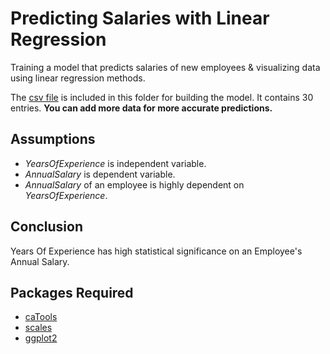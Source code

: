 # Predicting Salaries with Linear Regression
Training a model that predicts salaries of new employees & visualizing data using linear regression methods. 

The [csv file](./Salary_Data.csv) is included in this folder for building the model. It contains 30 entries. **You can add more data for more accurate predictions.**

## Assumptions 
* _YearsOfExperience_ is independent variable. 
* _AnnualSalary_ is dependent variable. 
* _AnnualSalary_ of an employee is highly dependent on _YearsOfExperience_.

## Conclusion
Years Of Experience has high statistical significance on an Employee's Annual Salary.

## Packages Required
* [caTools](https://cran.r-project.org/web/packages/caTools/index.html)
* [scales](https://www.rdocumentation.org/packages/scales/versions/0.4.1)
* [ggplot2](https://ggplot2.tidyverse.org/)